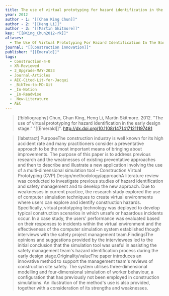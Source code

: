 ```yaml
---
title: The use of virtual prototyping for hazard identification in the early design stage
year: 2012
author - 1: "[[Chan King Chun]]"
author - 2: "[[Heng Li]]"
author - 3: "[[Martin Skitmore]]"
key: "[[@King_Chun2012-rk]]"
aliases:
  - The Use Of Virtual Prototyping For Hazard Identification In The Early Design Stage
journal: "[[Construction innovation]]"
publisher: "[[Emerald]]"
tags:
  - Construction-4-0
  - XR-Reviewed
  - 2_Upgrade-MAY-2023
  - Journal-Articles
  - AEC-Cited-Lit-for-Jacqui
  - _BibTex-to-MD-Git
  - _In-Notion
  - _In-Readwise
  - _New-Literature
  - AEC
---
```


> [!bibliography]
> Chun, Chan King, Heng Li, Martin Skitmore. 2012. “The use of virtual prototyping for hazard identification in the early design stage.” "[[Emerald]]". http://dx.doi.org/10.1108/14714171211197481

> [!abstract]
> PurposeThe construction industry is well known for its high accident rate and many practitioners consider a preventative approach to be the most important means of bringing about improvements. The purpose of this paper is to address previous research and the weaknesses of existing preventative approaches and then to describe and illustrate a new application involving the use of a multi‐dimensional simulation tool – Construction Virtual Prototyping (CVP).Design/methodology/approachA literature review was conducted to investigate previous studies of hazard identification and safety management and to develop the new approach. Due to weaknesses in current practice, the research study explored the use of computer simulation techniques to create virtual environments where users can explore and identify construction hazards. Specifically, virtual prototyping technology was deployed to develop typical construction scenarios in which unsafe or hazardous incidents occur. In a case study, the users' performance was evaluated based on their responses to incidents within the virtual environment and the effectiveness of the computer simulation system established though interviews with the safety project management team.FindingsThe opinions and suggestions provided by the interviewees led to the initial conclusion that the simulation tool was useful in assisting the safety management team's hazard identification process during the early design stage.Originality/valueThe paper introduces an innovative method to support the management team's reviews of construction site safety. The system utilises three‐dimensional modelling and four‐dimensional simulation of worker behaviour, a configuration that has previously not been employed in construction simulations. An illustration of the method's use is also provided, together with a consideration of its strengths and weaknesses.